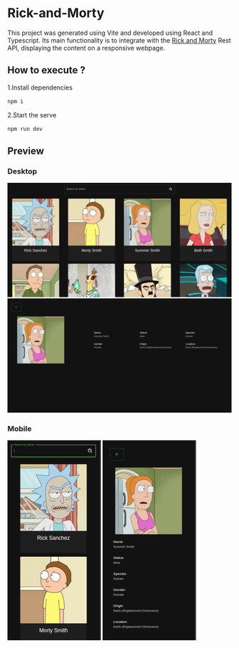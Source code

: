 # Rick-and-Morty 

This project was generated using Vite and developed using React and Typescript. Its main functionality is to integrate with the [Rick and Morty](https://rickandmortyapi.com/) Rest API, displaying the content on a responsive webpage.

## How to execute ?

1.Install dependencies

```js
npm i
```
2.Start the serve

```js
npm run dev
```

## Preview

### Desktop
![Desktop]('./../src/assets/desktop-preview.png)
![About]('./../src/assets/desktop-about-preview.png)

### Mobile
![Desktop]('./../src/assets/mobile-preview.png)
![About]('./../src/assets/mobile-desktop-about.png)
